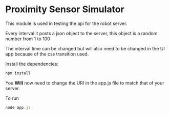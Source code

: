 # Proximity Sensor Simulator

This module is used in testing the api for the robot server.

Every interval it posts a json object to the server, this object is a random number
from 1 to 100

The interval time can be changed but will also need to be changed in the UI app because of the css transition used.

Install the dependencies:

```javascript
npm install
```

You **Will** now need to change the URI in the app.js file to match that of your server.

To run

```javascript
node app.js
```
